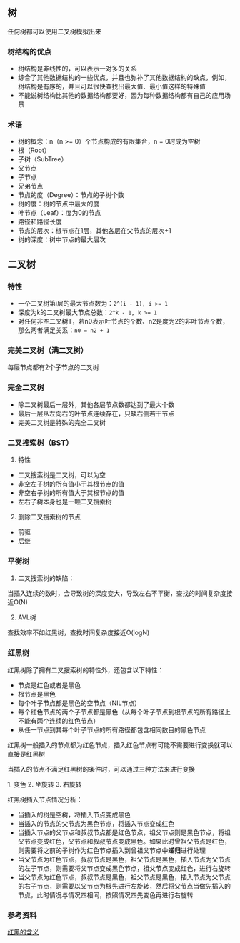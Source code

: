 ## 树
任何树都可以使用二叉树模拟出来

### 树结构的优点
* 树结构是非线性的，可以表示一对多的关系
* 综合了其他数据结构的一些优点，并且也弥补了其他数据结构的缺点，例如，树结构是有序的，并且可以很快查找出最大值、最小值这样的特殊值
* 不能说树结构比其他的数据结构都要好，因为每种数据结构都有自己的应用场景

### 术语
* 树的概念：n（n >= 0）个节点构成的有限集合，n = 0时成为空树
* 根（Root）
* 子树（SubTree）
* 父节点
* 子节点
* 兄弟节点
* 节点的度（Degree）：节点的子树个数
* 树的度：树的节点中最大的度
* 叶节点（Leaf）：度为0的节点
* 路径和路径长度
* 节点的层次：根节点在1层，其他各层在父节点的层次+1
* 树的深度：树中节点的最大层次

## 二叉树

### 特性
* 一个二叉树第i层的最大节点数为：`2^(i - 1), i >= 1`
* 深度为k的二叉树最大节点总数：`2^k - 1, k >= 1`
* 对任何非空二叉树T，若n0表示叶节点的个数、n2是度为2的非叶节点个数，那么两者满足关系：`n0 = n2 + 1`

### 完美二叉树（满二叉树）
每层节点都有2个子节点的二叉树

### 完全二叉树
* 除二叉树最后一层外，其他各层节点数都达到了最大个数
* 最后一层从左向右的叶节点连续存在，只缺右侧若干节点
* 完美二叉树是特殊的完全二叉树

### 二叉搜索树（BST）

1. 特性
* 二叉搜索树是二叉树，可以为空
* 非空左子树的所有值小于其根节点的值
* 非空右子树的所有值大于其根节点的值
* 左右子树本身也是一颗二叉搜索树

2. 删除二叉搜索树的节点
* 前驱
* 后继

### 平衡树
1. 二叉搜索树的缺陷：
<p>当插入连续的数时，会导致树的深度变大，导致左右不平衡，查找的时间复杂度接近O(N)</p>

2. AVL树
<p>查找效率不如红黑树，查找时间复杂度接近O(logN)</p>

### 红黑树

<p>红黑树除了拥有二叉搜索树的特性外，还包含以下特性：</p>

* 节点是红色或者是黑色
* 根节点是黑色
* 每个叶子节点都是黑色的空节点（NIL节点）
* 每个红色节点的两个子节点都是黑色（从每个叶子节点到根节点的所有路径上不能有两个连续的红色节点）
* 从任一节点到其每个叶子节点的所有路径都包含相同数目的黑色节点

<p>红黑树一般插入的节点都为红色节点，插入红色节点有可能不需要进行变换就可以直接是红黑树</p>
<p>当插入的节点不满足红黑树的条件时，可以通过三种方法来进行变换</p>
1. 变色
2. 坐旋转
3. 右旋转

<p>红黑树插入节点情况分析：</p>

* 当插入的树是空树，将插入节点变成黑色
* 当插入的节点的父节点为黑色节点，将插入节点变成红色
* 当插入节点的父节点和叔叔节点都是红色节点，祖父节点则是黑色节点，将祖父节点变成红色，父节点和叔叔节点变成黑色。如果此时曾祖父节点是红色，则需要将之前的子树作为红色节点插入到曾祖父节点中**递归**进行处理
* 当父节点为红色节点，叔叔节点是黑色，祖父节点是黑色，插入节点为父节点的左子节点，则需要将父节点变成黑色节点，祖父节点变成红色，进行右旋转
* 当父节点为红色节点，叔叔节点是黑色，祖父节点是黑色，插入节点为父节点的右子节点，则需要以父节点为根先进行左旋转，然后将父节点当做先插入的节点，此时情况与情况四相同，按照情况四先变色再进行右旋转

### 参考资料
[红黑的含义](https://www.cnblogs.com/tiancai/p/9072813.html)
